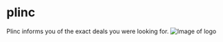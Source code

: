 # plinc
Plinc informs you of the exact deals you were looking for.
![Image of logo](https://github.com/alexkimx/plinc/images/logo.png)
